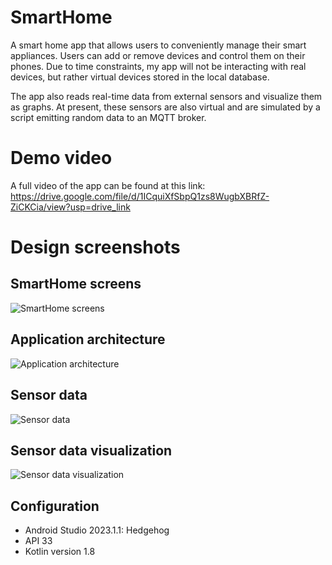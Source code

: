 SmartHome
============================

A smart home app that allows users to conveniently manage their smart appliances. Users can add or remove devices and control them on their phones. Due to time constraints, my app will not be interacting with real devices, but rather virtual devices stored in the local database.

The app also reads real-time data from external sensors and visualize them as graphs. At present, these sensors are also virtual and are simulated by a script emitting random data to an MQTT broker.

# Demo video

A full video of the app can be found at this link: https://drive.google.com/file/d/1ICquiXfSbpQ1zs8WugbXBRfZ-ZiCKCia/view?usp=drive_link

# Design screenshots

## SmartHome screens

![SmartHome screens](https://github.com/user-attachments/assets/ef9cc19c-095f-4982-9935-f731eaed719c)

## Application architecture

![Application architecture](https://github.com/user-attachments/assets/4421e2dd-bf97-42d1-bb0b-9df7a11a9597)

## Sensor data

![Sensor data](https://github.com/user-attachments/assets/72891bb4-bb4c-49b6-b68c-9efdf702a9f2)

## Sensor data visualization

![Sensor data visualization](https://github.com/user-attachments/assets/04807294-92d0-4972-b43f-773ffebe129c)

## Configuration
- Android Studio 2023.1.1: Hedgehog 
- API 33
- Kotlin version 1.8
